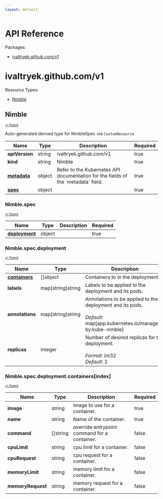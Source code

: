 ```yaml
---
layout: default
---
```


# API Reference

Packages:

- [ivaltryek.github.com/v1](#ivaltryekgithubcomv1)

# ivaltryek.github.com/v1

Resource Types:

- [Nimble](#nimble)




## Nimble
<sup><sup>[↩ Parent](#ivaltryekgithubcomv1 )</sup></sup>






Auto-generated derived type for NimbleSpec via `CustomResource`

<table>
    <thead>
        <tr>
            <th>Name</th>
            <th>Type</th>
            <th>Description</th>
            <th>Required</th>
        </tr>
    </thead>
    <tbody><tr>
      <td><b>apiVersion</b></td>
      <td>string</td>
      <td>ivaltryek.github.com/v1</td>
      <td>true</td>
      </tr>
      <tr>
      <td><b>kind</b></td>
      <td>string</td>
      <td>Nimble</td>
      <td>true</td>
      </tr>
      <tr>
      <td><b><a href="https://kubernetes.io/docs/reference/generated/kubernetes-api/v1.27/#objectmeta-v1-meta">metadata</a></b></td>
      <td>object</td>
      <td>Refer to the Kubernetes API documentation for the fields of the `metadata` field.</td>
      <td>true</td>
      </tr><tr>
        <td><b><a href="#nimblespec">spec</a></b></td>
        <td>object</td>
        <td>
          <br/>
        </td>
        <td>true</td>
      </tr></tbody>
</table>


### Nimble.spec
<sup><sup>[↩ Parent](#nimble)</sup></sup>





<table>
    <thead>
        <tr>
            <th>Name</th>
            <th>Type</th>
            <th>Description</th>
            <th>Required</th>
        </tr>
    </thead>
    <tbody><tr>
        <td><b><a href="#nimblespecdeployment">deployment</a></b></td>
        <td>object</td>
        <td>
          <br/>
        </td>
        <td>true</td>
      </tr></tbody>
</table>


### Nimble.spec.deployment
<sup><sup>[↩ Parent](#nimblespec)</sup></sup>





<table>
    <thead>
        <tr>
            <th>Name</th>
            <th>Type</th>
            <th>Description</th>
            <th>Required</th>
        </tr>
    </thead>
    <tbody><tr>
        <td><b><a href="#nimblespecdeploymentcontainersindex">containers</a></b></td>
        <td>[]object</td>
        <td>
          Containers to in the deployment.<br/>
        </td>
        <td>true</td>
      </tr><tr>
        <td><b>labels</b></td>
        <td>map[string]string</td>
        <td>
          Labels to be applied to the deployment and its pods.<br/>
        </td>
        <td>true</td>
      </tr><tr>
        <td><b>annotations</b></td>
        <td>map[string]string</td>
        <td>
          Annotations to be applied to the deployment and its pods.<br/>
          <br/>
            <i>Default</i>: map[app.kubernetes.io/managed-by:kube-nimble]<br/>
        </td>
        <td>false</td>
      </tr><tr>
        <td><b>replicas</b></td>
        <td>integer</td>
        <td>
          Number of desired replicas for the deployment.<br/>
          <br/>
            <i>Format</i>: int32<br/>
            <i>Default</i>: 1<br/>
        </td>
        <td>false</td>
      </tr></tbody>
</table>


### Nimble.spec.deployment.containers[index]
<sup><sup>[↩ Parent](#nimblespecdeployment)</sup></sup>





<table>
    <thead>
        <tr>
            <th>Name</th>
            <th>Type</th>
            <th>Description</th>
            <th>Required</th>
        </tr>
    </thead>
    <tbody><tr>
        <td><b>image</b></td>
        <td>string</td>
        <td>
          Image to use for a container.<br/>
        </td>
        <td>true</td>
      </tr><tr>
        <td><b>name</b></td>
        <td>string</td>
        <td>
          Name of the container.<br/>
        </td>
        <td>true</td>
      </tr><tr>
        <td><b>command</b></td>
        <td>[]string</td>
        <td>
          override entrypoint command for a container.<br/>
        </td>
        <td>false</td>
      </tr><tr>
        <td><b>cpuLimit</b></td>
        <td>string</td>
        <td>
          cpu limit for a container.<br/>
        </td>
        <td>false</td>
      </tr><tr>
        <td><b>cpuRequest</b></td>
        <td>string</td>
        <td>
          cpu request for a container.<br/>
        </td>
        <td>false</td>
      </tr><tr>
        <td><b>memoryLimit</b></td>
        <td>string</td>
        <td>
          memory limit for a container.<br/>
        </td>
        <td>false</td>
      </tr><tr>
        <td><b>memoryRequest</b></td>
        <td>string</td>
        <td>
          memory request for a container.<br/>
        </td>
        <td>false</td>
      </tr></tbody>
</table>
